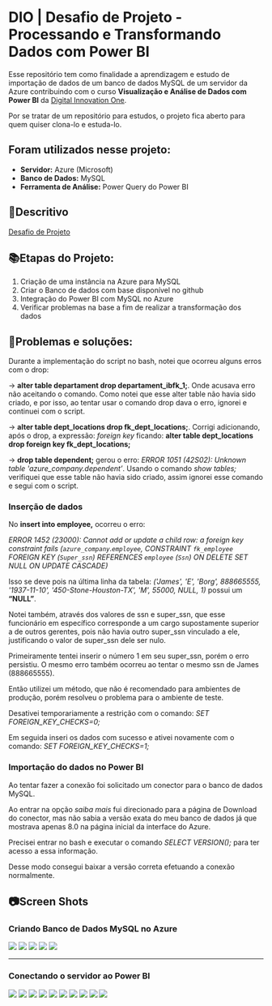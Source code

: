 # DIO | Desafio de Projeto - Processando e Transformando Dados com Power BI

Esse repositório tem como finalidade a aprendizagem e estudo de importação de dados de um banco de dados MySQL de um servidor da Azure contribuindo com o curso **Visualização e Análise de Dados com Power BI** da [Digital Innovation One](https://www.dio.me/).

Por se tratar de um repositório para estudos, o projeto fica aberto para quem quiser clona-lo e estuda-lo.

## Foram utilizados nesse projeto:

- **Servidor:** Azure (Microsoft)
- **Banco de Dados:** MySQL
- **Ferramenta de Análise:** Power Query do Power BI

## 📄Descritivo
[Desafio de Projeto](https://academiapme-my.sharepoint.com/:w:/g/personal/renato_dio_me/EVxAxO7akV5FoNy3mOk_3QwB3wKeyXMaFUi3ekTLQkY_sA?rtime=8-r99GjD20g)

## 📚Etapas do Projeto:
1. Criação de uma instância na Azure para MySQL
2. Criar o Banco de dados com base disponível no github
3. Integração do Power BI com MySQL no Azure
4. Verificar problemas na base a fim de realizar a transformação dos dados

## 🐞Problemas e soluções:
Durante a implementação do script no bash, notei que ocorreu alguns erros com o drop:

→ **alter table departament drop departament_ibfk_1;**. Onde acusava erro não aceitando o comando. Como notei que esse alter table não havia sido criado, e por isso, ao tentar usar o comando drop dava o erro, ignorei e continuei com o script.

→ **alter table dept_locations drop fk_dept_locations;**. Corrigi adicionando, após o drop, a expressão: *foreign key* ficando: **alter table dept_locations drop foreign key fk_dept_locations;**

→ **drop table dependent;** gerou o erro: *ERROR 1051 (42S02): Unknown table 'azure_company.dependent’*. Usando o comando *show tables;* verifiquei que esse table não havia sido criado, assim ignorei esse comando e segui com o script.


### Inserção de dados

No **insert into employee,** ocorreu o erro:

*ERROR 1452 (23000): Cannot add or update a child row: a foreign key constraint fails (`azure_company`.`employee`, CONSTRAINT `fk_employee` FOREIGN KEY (`Super_ssn`) REFERENCES `employee` (`Ssn`) ON DELETE SET NULL ON UPDATE CASCADE)*

Isso se deve pois na última linha da tabela: *('James', 'E', 'Borg', 888665555, '1937-11-10', '450-Stone-Houston-TX', 'M', 55000, NULL, 1)* possui um **“NULL”**.

Notei também, através dos valores de ssn e super_ssn, que esse funcionário em específico corresponde a um cargo supostamente superior a de outros gerentes, pois não havia outro super_ssn vinculado a ele, justificando o valor de super_ssn dele ser nulo.

Primeiramente tentei inserir o número 1 em seu super_ssn, porém o erro persistiu. 
O mesmo erro também ocorreu ao tentar o mesmo ssn de James (888665555).

Então utilizei um método, que não é recomendado para ambientes de produção, porém resolveu o problema para o ambiente de teste.

Desativei temporariamente a restrição com o comando: *SET FOREIGN_KEY_CHECKS=0;*

Em seguida inseri os dados com sucesso e ativei novamente com o comando: *SET FOREIGN_KEY_CHECKS=1;*

### Importação do dados no Power BI

Ao tentar fazer a conexão foi solicitado um conector para o banco de dados MySQL.

Ao entrar na opção *saiba mais* fui direcionado para a página de Download do conector, mas não sabia a versão exata do meu banco de dados já que mostrava apenas 8.0 na página inicial da interface do Azure.

Precisei entrar no bash e executar o comando *SELECT VERSION();* para ter acesso a essa informação.

Desse modo consegui baixar a versão correta efetuando a conexão normalmente.

## 📷Screen Shots

### Criando Banco de Dados MySQL no Azure

<img src="/img/Screenshot_1.png">
<img src="/img/Screenshot_2.png">
<img src="/img/Screenshot_3.png">
<img src="/img/Screenshot_4.png">
<img src="/img/Screenshot_5.png">

---
### Conectando o servidor ao Power BI

<img src="/img/Screenshot_6.png">
<img src="/img/Screenshot_7.png">
<img src="/img/Screenshot_8.png">
<img src="/img/Screenshot_9.png">
<img src="/img/Screenshot_10.png">
<img src="/img/Screenshot_11.png">
<img src="/img/Screenshot_12.png">
<img src="/img/Screenshot_13.png">
<img src="/img/Screenshot_14.png">
<img src="/img/Screenshot_15.png">
